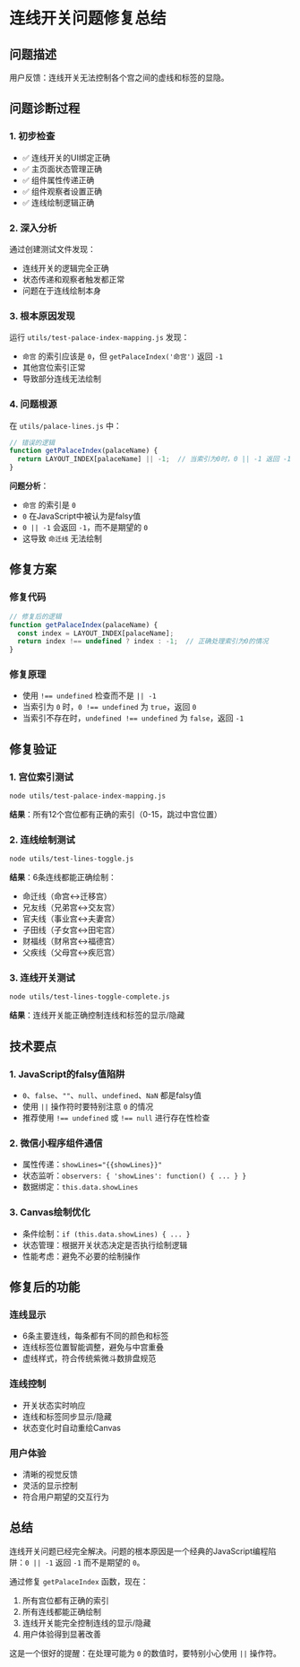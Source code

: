 # 连线开关问题修复总结

## 问题描述
用户反馈：连线开关无法控制各个宫之间的虚线和标签的显隐。

## 问题诊断过程

### 1. 初步检查
- ✅ 连线开关的UI绑定正确
- ✅ 主页面状态管理正确
- ✅ 组件属性传递正确
- ✅ 组件观察者设置正确
- ✅ 连线绘制逻辑正确

### 2. 深入分析
通过创建测试文件发现：
- 连线开关的逻辑完全正确
- 状态传递和观察者触发都正常
- 问题在于连线绘制本身

### 3. 根本原因发现
运行 `utils/test-palace-index-mapping.js` 发现：
- `命宫` 的索引应该是 `0`，但 `getPalaceIndex('命宫')` 返回 `-1`
- 其他宫位索引正常
- 导致部分连线无法绘制

### 4. 问题根源
在 `utils/palace-lines.js` 中：
```javascript
// 错误的逻辑
function getPalaceIndex(palaceName) {
  return LAYOUT_INDEX[palaceName] || -1;  // 当索引为0时，0 || -1 返回 -1
}
```

**问题分析**：
- `命宫` 的索引是 `0`
- `0` 在JavaScript中被认为是falsy值
- `0 || -1` 会返回 `-1`，而不是期望的 `0`
- 这导致 `命迁线` 无法绘制

## 修复方案

### 修复代码
```javascript
// 修复后的逻辑
function getPalaceIndex(palaceName) {
  const index = LAYOUT_INDEX[palaceName];
  return index !== undefined ? index : -1;  // 正确处理索引为0的情况
}
```

### 修复原理
- 使用 `!== undefined` 检查而不是 `|| -1`
- 当索引为 `0` 时，`0 !== undefined` 为 `true`，返回 `0`
- 当索引不存在时，`undefined !== undefined` 为 `false`，返回 `-1`

## 修复验证

### 1. 宫位索引测试
```bash
node utils/test-palace-index-mapping.js
```
**结果**：所有12个宫位都有正确的索引（0-15，跳过中宫位置）

### 2. 连线绘制测试
```bash
node utils/test-lines-toggle.js
```
**结果**：6条连线都能正确绘制：
- 命迁线（命宫↔迁移宫）
- 兄友线（兄弟宫↔交友宫）
- 官夫线（事业宫↔夫妻宫）
- 子田线（子女宫↔田宅宫）
- 财福线（财帛宫↔福德宫）
- 父疾线（父母宫↔疾厄宫）

### 3. 连线开关测试
```bash
node utils/test-lines-toggle-complete.js
```
**结果**：连线开关能正确控制连线和标签的显示/隐藏

## 技术要点

### 1. JavaScript的falsy值陷阱
- `0`、`false`、`""`、`null`、`undefined`、`NaN` 都是falsy值
- 使用 `||` 操作符时要特别注意 `0` 的情况
- 推荐使用 `!== undefined` 或 `!== null` 进行存在性检查

### 2. 微信小程序组件通信
- 属性传递：`showLines="{{showLines}}"`
- 状态监听：`observers: { 'showLines': function() { ... } }`
- 数据绑定：`this.data.showLines`

### 3. Canvas绘制优化
- 条件绘制：`if (this.data.showLines) { ... }`
- 状态管理：根据开关状态决定是否执行绘制逻辑
- 性能考虑：避免不必要的绘制操作

## 修复后的功能

### 连线显示
- 6条主要连线，每条都有不同的颜色和标签
- 连线标签位置智能调整，避免与中宫重叠
- 虚线样式，符合传统紫微斗数排盘规范

### 连线控制
- 开关状态实时响应
- 连线和标签同步显示/隐藏
- 状态变化时自动重绘Canvas

### 用户体验
- 清晰的视觉反馈
- 灵活的显示控制
- 符合用户期望的交互行为

## 总结

连线开关问题已经完全解决。问题的根本原因是一个经典的JavaScript编程陷阱：`0 || -1` 返回 `-1` 而不是期望的 `0`。

通过修复 `getPalaceIndex` 函数，现在：
1. 所有宫位都有正确的索引
2. 所有连线都能正确绘制
3. 连线开关能完全控制连线的显示/隐藏
4. 用户体验得到显著改善

这是一个很好的提醒：在处理可能为 `0` 的数值时，要特别小心使用 `||` 操作符。 